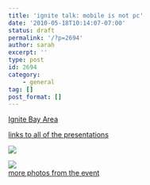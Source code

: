 ```yaml
---
title: 'ignite talk: mobile is not pc'
date: '2010-05-18T10:14:07-07:00'
status: draft
permalink: '/?p=2694'
author: sarah
excerpt: ''
type: post
id: 2694
category:
    - general
tag: []
post_format: []
---
```

[Ignite Bay Area](http://ignite.oreilly.com/2009/11/ignite-bay-area.html)

[links to all of the presentations](http://www.slideshare.net/IgniteBayArea)

[![](http://farm3.static.flickr.com/2740/4186561559_59679a8c7a.jpg)](http://www.flickr.com/photos/ignitebayarea/4186561559/)

[![](http://farm3.static.flickr.com/2540/4187323408_57b5acbe8b.jpg)](http://www.flickr.com/photos/ignitebayarea/4187323408/)  
[more photos from the event](http://www.flickr.com/photos/ignitebayarea/sets/72157623007497982/)